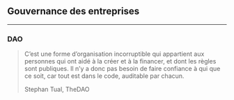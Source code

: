 ## Gouvernance des entreprises
---

### DAO

> C’est une forme d’organisation incorruptible qui appartient aux personnes qui ont aidé à la créer et à la financer, et dont les règles sont publiques. Il n’y a donc pas besoin de faire confiance à qui que ce soit, car tout est dans le code, auditable par chacun.
>
>Stephan Tual, TheDAO


[//]: # (TODO: DAO PART)
[//]: # (TODO: https://blockchainfrance.net/2016/05/12/qu-est-ce-qu-une-dao)
